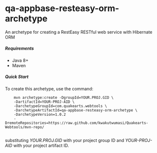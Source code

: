 # qa-appbase-resteasy-orm-archetype
An archetype for creating a RestEasy RESTful web service with Hibernate ORM

##### Requirements
* Java 8+
* Maven

##### Quick Start

To create this archetype, use the command:

```
	mvn archetype:create -DgroupId=YOUR.PROJ.GID \
	-DartifactId=YOUR-PROJ-AID \
	-DarchetypeGroupId=com.quakearts.webtools \
	-DarchetypeArtifactId=qa-appbase-resteasy-orm-archetype \
	-DarchetypeVersion=1.0.2
	-DremoteRepositories=https://raw.github.com/kwakutwumasi/Quakearts-Webtools/mvn-repo/
	
```

substituting _YOUR.PROJ.GID_ with your project group ID and _YOUR-PROJ-AID_ with your project artifact ID.